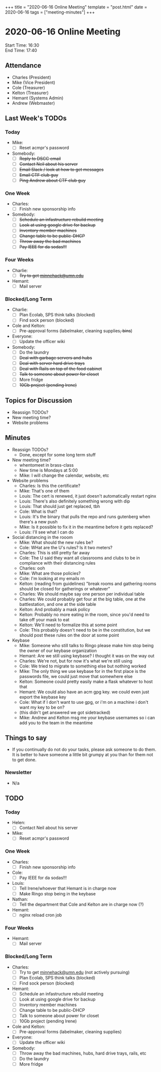 +++
title = "2020-06-16 Online Meeting"
template = "post.html"
date = 2020-06-16
tags = ["meeting-minutes"]
+++
# 2020-06-16 Online Meeting

Start Time: 16:30  
End Time:   17:40  

## Attendance
- Charles    (President)
- Mike       (Vice President)
- Cole       (Treasurer)
- Kelton     (Treasurer)
- Hemant     (Systems Admin)
- Andrew     (Webmaster)

## Last Week's TODOs
### Today
- Mike:
  - [ ] Reset acmpr's password
- Somebody:
  - [ ] ~~Reply to DSCC email~~
  - [ ] ~~Contact Neil about his server~~
  - [ ] ~~Email Slack / look at how to get messages~~
  - [ ] ~~Email CTF club guy~~
  - [ ] ~~Ping Andrew about CTF club guy~~
### One Week
- Charles:
  - [ ] Finish new sponsorship info
- Somebody:
  - [ ] ~~Schedule an infastructure rebuild meeting~~
  - [ ] ~~Look at using google drive for backup~~
  - [ ] ~~Inventory member machines~~
  - [ ] ~~Change table to be public-DHCP~~
  - [ ] ~~Throw away the bad machines~~
  - [ ] ~~Pay IEEE for da sodas!!!~~
### Four Weeks
- Charlie:
  - [ ] ~~Try to get minnehack@umn.edu~~
- Hemant:
  - [ ] Mail server
### Blocked/Long Term
- Charlie:
  - [ ] Plan Ecolab, SPS think talks (blocked)
  - [ ] Find sock person (blocked)
- Cole and Kelton:
  - [ ] Pre-approval forms (labelmaker, cleaning supplies~~, bins~~)
- Everyone:
  - [ ] Update the officer wiki
- Somebody:
  - [ ] Do the laundry
  - [ ] ~~Deal with garbage servers and hubs~~
  - [ ] ~~Deal with server hard drive trays~~
  - [ ] ~~Deal with Rails on top of the food cabinet~~
  - [ ] ~~Talk to someone about power for closet~~
  - [ ] More fridge
  - [ ] ~~10Gb project (pending Irene)~~

## Topics for Discussion
- Reassign TODOs?
- New meeting time?
- Website problems

## Minutes
- Reassign TODOs?
  - Done, except for some long term stuff
- New meeting time?
  - whentomeet in brass-class
  - New time is Mondays at 5:00
  - Mike: I will change the calendar, website, etc
- Website problems
  - Charles: Is this the certificate?
  - Mike: That's one of them
  - Louis: The cert is renewed, it just doesn't automatically restart nginx
  - Louis: There's also definitely something wrong with dip
  - Louis: That should just get replaced, tbh
  - Cole: What is that?
  - Louis: It's the binary that pulls the repo and runs gutenberg when there's a new push
  - Mike: Is it possible to fix it in the meantime before it gets replaced?
  - Louis: I'll see what I can do
- Social distancing in the rooom
  - Mike: What should the new rules be?
  - Cole: WHat are the U's rules? Is it two meters?
  - Charles: This is still pretty far away
  - Cole: The U said they want all classrooms and clubs to be in compliance with their distancing rules
  - Charles: ooh
  - Mike: What are those policies?
  - Cole: I'm looking at my emails rn
  - Kelton: (reading from guidelines) "break rooms and gathering rooms should be closed for gatherings or whatever"
  - Charles: We should maybe say one person per individual table
  - Charles: We could probably get four at the big table, one at the battlestation, and one at the side table
  - Kelton: And probably a mask policy
  - Kelton: Probably no more eating in the room, since you'd need to take off your mask to eat
  - Kelton: We'll need to formalize this at some point
  - Cole: This probably doesn't need to be in the constitution, but we should post these rules on the door at some point
- Keybase
  - Mike: Someone who still talks to Ringo please make him stop being the owner of our keybase organization
  - Hemant: Are we still using keybase? I thought it was on the way out
  - Charles: We're not, but for now it's what we're still using
  - Cole: We tried to migrate to something else but nothing worked
  - Mike: The only thing we use keybase for in the first place is the passwords file, we could just move that somewhere else
  - Kelton: Someone could pretty easily make a flask whatever to host that
  - Hemant: We could also have an acm gpg key. we could even just export the keybase key
  - Cole: What if I don't want to use gpg, or i'm on a machine i don't want my key to be on?
  - (this didn't get answered we got sidetracked)
  - Mike: Andrew and Kelton msg me your keybase usernames so i can add you to the team in the meantime

## Things to say
- If you continually do not do your tasks, please ask someone to do them. It is better to have someone a little bit grumpy at you than for them not to get done.

### Newsletter
- N/a

## TODO
### Today
- Helen:
  - [ ] Contact Neil about his server
- Mike:
  - [ ] Reset acmpr's password
### One Week
- Charles:
  - [ ] Finish new sponsorship info
- Cole:
  - [ ] Pay IEEE for da sodas!!!
- Louis:
  - [ ] Tell Irene/whoever that Hemant is in charge now
  - [ ] Make Ringo stop being in the keybase
- Nathan:
  - [ ] Tell the department that Cole and Kelton are in charge now (?)
- Hemant:
  - [ ] nginx reload cron job
### Four Weeks
- Hemant:
  - [ ] Mail server
### Blocked/Long Term
- Charles:
  - [ ] Try to get minnehack@umn.edu (not actively pursuing)
  - [ ] Plan Ecolab, SPS think talks (blocked)
  - [ ] Find sock person (blocked)
- Hemant:
  - [ ] Schedule an infastructure rebuild meeting
  - [ ] Look at using google drive for backup
  - [ ] Inventory member machines
  - [ ] Change table to be public-DHCP
  - [ ] Talk to someone about power for closet
  - [ ] 10Gb project (pending Irene)
- Cole and Kelton:
  - [ ] Pre-approval forms (labelmaker, cleaning supplies)
- Everyone:
  - [ ] Update the officer wiki
- Somebody:
  - [ ] Throw away the bad machines, hubs, hard drive trays, rails, etc
  - [ ] Do the laundry
  - [ ] More fridge
